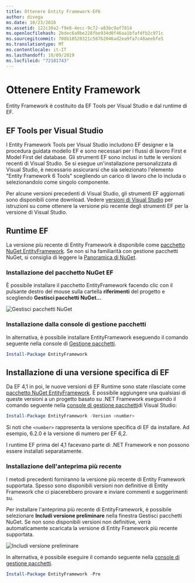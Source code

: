 ```yaml
---
title: Ottenere Entity Framework-EF6
author: divega
ms.date: 10/23/2016
ms.assetid: 122c38a2-f9e8-4ecc-9c72-a83bc9af7814
ms.openlocfilehash: 2bdec6a9be228fbe934d0f46aa1bfafdfb2c971c
ms.sourcegitcommit: 708b18520321c587b2046ad2ea9fa7c48aeebfe5
ms.translationtype: MT
ms.contentlocale: it-IT
ms.lasthandoff: 10/09/2019
ms.locfileid: "72181743"
---
```

# <a name="get-entity-framework"></a>Ottenere Entity Framework
Entity Framework è costituito da EF Tools per Visual Studio e dal runtime di EF.

## <a name="ef-tools-for-visual-studio"></a>EF Tools per Visual Studio

I Entity Framework Tools per Visual Studio includono EF designer e la procedura guidata modello EF e sono necessari per i flussi di lavoro First e Model First del database. Gli strumenti EF sono inclusi in tutte le versioni recenti di Visual Studio. Se si esegue un'installazione personalizzata di Visual Studio, è necessario assicurarsi che sia selezionato l'elemento "Entity Framework 6 Tools" scegliendo un carico di lavoro che lo includa o selezionandolo come singolo componente.

Per alcune versioni precedenti di Visual Studio, gli strumenti EF aggiornati sono disponibili come download. Vedere [versioni di Visual Studio](~/ef6/what-is-new/visual-studio.md) per istruzioni su come ottenere la versione più recente degli strumenti EF per la versione di Visual Studio.

## <a name="ef-runtime"></a>Runtime EF

La versione più recente di Entity Framework è disponibile come [pacchetto NuGet EntityFramework](https://nuget.org/packages/EntityFramework/). Se non si ha familiarità con gestione pacchetti NuGet, si consiglia di leggere la [Panoramica di NuGet](https://docs.microsoft.com/nuget/consume-packages/overview-and-workflow).

### <a name="installing-the-ef-nuget-package"></a>Installazione del pacchetto NuGet EF

È possibile installare il pacchetto EntityFramework facendo clic con il pulsante destro del mouse sulla cartella **riferimenti** del progetto e scegliendo **Gestisci pacchetti NuGet...**

![Gestisci pacchetti NuGet](~/ef6/media/managenugetpackages.png)

### <a name="installing-from-package-manager-console"></a>Installazione dalla console di gestione pacchetti

In alternativa, è possibile installare EntityFramework eseguendo il comando seguente nella console di [Gestione pacchetti](https://docs.nuget.org/docs/start-here/using-the-package-manager-console).

``` powershell
Install-Package EntityFramework
```

## <a name="installing-a-specific-version-of-ef"></a>Installazione di una versione specifica di EF

Da EF 4,1 in poi, le nuove versioni di EF Runtime sono state rilasciate come [pacchetto NuGet EntityFramework](https://www.nuget.org/packages/EntityFramework/). È possibile aggiungere una qualsiasi di queste versioni a un progetto basato su .NET Framework eseguendo il comando seguente nella [console di gestione pacchetti](https://docs.nuget.org/docs/start-here/using-the-package-manager-console)di Visual Studio:

``` powershell
Install-Package EntityFramework -Version <number>
```

Si noti che `<number>` rappresenta la versione specifica di EF da installare. Ad esempio, 6.2.0 è la versione di numero per EF 6,2.   

I runtime EF prima del 4,1 facevano parte di .NET Framework e non possono essere installati separatamente.

### <a name="installing-the-latest-preview"></a>Installazione dell'anteprima più recente

I metodi precedenti forniranno la versione più recente di Entity Framework supportata. Spesso sono disponibili versioni non definitive di Entity Framework che ci piacerebbero provare e inviare commenti e suggerimenti su.

Per installare l'anteprima più recente di EntityFramework, è possibile selezionare **Includi versione preliminare** nella finestra Gestisci pacchetti NuGet. Se non sono disponibili versioni non definitive, verrà automaticamente scaricata la versione di Entity Framework più recente supportata.

![Includi versione preliminare](~/ef6/media/includeprerelease.png)

In alternativa, è possibile eseguire il comando seguente nella [console di gestione pacchetti](https://docs.nuget.org/docs/start-here/using-the-package-manager-console).

``` powershell
Install-Package EntityFramework -Pre
```
